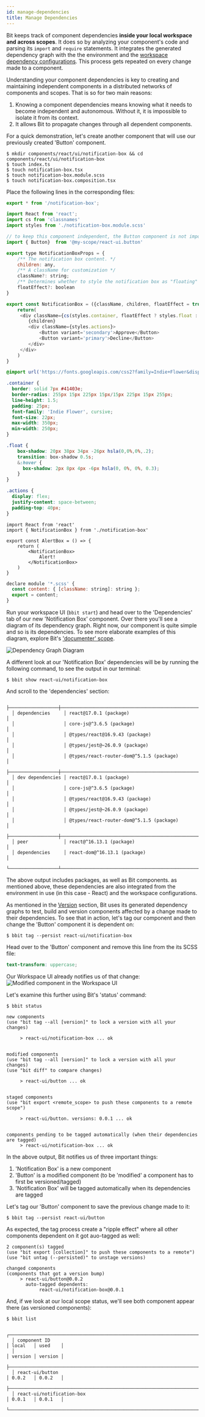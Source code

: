 ```yaml
---
id: manage-dependencies
title: Manage Dependencies
---
```


Bit keeps track of component dependencies __inside your local workspace and across scopes__. It does so by analyzing your component's code and parsing its `import` and `require` statements. It integrates the generated dependency graph with the the environment and the [workspace dependency configurations](/docs/dependencies/overview). This process gets repeated on every change made to a component. 

Understanding your component dependencies is key to creating and maintaining independent components in a distributed networks of components and scopes. That is so for two main reasons:

1. Knowing a component dependencies means knowing what it needs to become independent and autonomous. Without it, it is impossible to isolate it from its context.
2. It allows Bit to propagate changes through all dependent components.

For a quick demonstration, let's create another component that will use our previously created 'Button' component.

```shell
$ mkdir components/react/ui/notification-box && cd components/react/ui/notification-box
$ touch index.ts
$ touch notification-box.tsx
$ touch notification-box.module.scss
$ touch notification-box.composition.tsx
```

Place the following lines in the corresponding files:

<!--DOCUSAURUS_CODE_TABS-->
<!--index.ts-->

```javascript
export * from '/notification-box';
```

<!--notification-box.tsx-->

```javascript
import React from 'react';
import cs from 'classnames'
import styles from './notification-box.module.scss'

// to keep this component independent, the Button component is not imported using a relative path to its source-code (even though it is part of the same workspace)
import { Button}  from '@my-scope/react-ui.button'

export type NotificationBoxProps = {
    /** The notification box content. */
    children: any,
    /** A className for customization */
    className?: string;
    /** Determines whether to style the notification box as "floating" */
    floatEffect?: boolean
}

export const NotificationBox = ({className, children, floatEffect = true} : NotificationBoxProps) => {
    return(
     <div className={cs(styles.container, floatEffect ? styles.float : null, className)}>
        {children}
        <div className={styles.actions}>
            <Button variant='secondary'>Approve</Button>
            <Button variant='primary'>Decline</Button>
        </div>
     </div>   
    )
}
```

<!--notification-box.module.scss-->

```scss
@import url('https://fonts.googleapis.com/css2?family=Indie+Flower&display=swap');

.container {
  border: solid 7px #41403e;
  border-radius: 255px 15px 225px 15px/15px 225px 15px 255px;
  line-height: 1.5;
  padding: 25px;
  font-family: 'Indie Flower', cursive;
  font-size: 22px;
  max-width: 350px;
  min-width: 250px;
}

.float {
    box-shadow: 20px 38px 34px -26px hsla(0,0%,0%,.2);
    transition: box-shadow 0.5s;
    &:hover {
      box-shadow: 2px 8px 4px -6px hsla(0, 0%, 0%, 0.3);
    }
}

.actions {
  display: flex;
  justify-content: space-between;
  padding-top: 40px;
}
```

<!--notification-box.composition.tsx-->
```tsx
import React from 'react'
import { NotificationBox } from './notification-box'

export const AlertBox = () => {
    return (
        <NotificationBox>
            Alert!
        </NotificationBox>
    )
}
```

<!--scss.d.ts (if needed)-->
```javascript
declare module '*.scss' {
  const content: { [className: string]: string };
  export = content;
}

```
<!--END_DOCUSAURUS_CODE_TABS-->

Run your workspace UI (`bbit start`) and head over to the 'Dependencies' tab of our new 'Notification Box' component. Over there you'll see a diagram of its dependency graph. Right now, our component is quite simple and so is its dependencies. To see more elaborate examples of this diagram, explore Bit's ['documenter' scope](https://bit.dev/teambit/documenter).

![Dependency Graph Diagram](/img/deps-notification-box.png)

A different look at our 'Notification Box' dependencies will be by running the following command, to see the output in our terminal:

```shell
$ bbit show react-ui/notification-box
```

And scroll to the 'dependencies' section:

```shell
  ├──────────────────┼───────────────────────────────────────────────────────┤
  │ dependencies     │ react@17.0.1 (package)                                │
  │                  │ core-js@^3.6.5 (package)                              │
  │                  │ @types/react@16.9.43 (package)                        │
  │                  │ @types/jest@~26.0.9 (package)                         │
  │                  │ @types/react-router-dom@^5.1.5 (package)              │
  ├──────────────────┼───────────────────────────────────────────────────────┤
  │ dev dependencies │ react@17.0.1 (package)                                │
  │                  │ core-js@^3.6.5 (package)                              │
  │                  │ @types/react@16.9.43 (package)                        │
  │                  │ @types/jest@~26.0.9 (package)                         │
  │                  │ @types/react-router-dom@^5.1.5 (package)              │
  ├──────────────────┼───────────────────────────────────────────────────────┤
  │ peer             │ react@^16.13.1 (package)                              │
  │ dependencies     │ react-dom@^16.13.1 (package)                          │
  └──────────────────┴───────────────────────────────────────────────────────┘
  ```
The above output includes packages, as well as Bit components. as mentioned above, these dependencies are also integrated from the environment in use (in this case - React) and the workspace configurations.

As mentioned in the [Version](/docs/getting-started/version#2-sets-a-new-version-for-the-tagged-component) section, Bit uses its generated dependency graphs to test, build and version components affected by a change made to their dependencies. To see that in action, let's tag our component and then change the 'Button' component it is dependent on:

```shell
$ bbit tag --persist react-ui/notification-box
```

Head over to the 'Button' component and remove this line from the its SCSS file: 

```scss
text-transform: uppercase;
```

Our Workspace UI already notifies us of that change:
![Modified component in the Workspace UI](/img/ws-ui-button-modified.png)

Let's examine this further using Bit's 'status' command:

```shell
$ bbit status
```

```shell
new components
(use "bit tag --all [version]" to lock a version with all your changes)

     > react-ui/notification-box ... ok
                         

modified components
(use "bit tag --all [version]" to lock a version with all your changes)
(use "bit diff" to compare changes)

     > react-ui/button ... ok
                         

staged components
(use "bit export <remote_scope> to push these components to a remote scope")

     > react-ui/button. versions: 0.0.1 ... ok
                         

components pending to be tagged automatically (when their dependencies are tagged)
     > react-ui/notification-box ... ok
```

In the above output, Bit notifies us of three important things:

1. 'Notification Box' is a new component
2. 'Button' is a modified component (to be 'modified' a component has to first be versioned/tagged)
3. 'Notification Box' will be tagged automatically when its dependencies are tagged

Let's tag our 'Button' component to save the previous change made to it:

```shell
$ bbit tag --persist react-ui/button
```

As expected, the tag process create a "ripple effect" where all other components dependent on it got auo-tagged as well:

```shell
2 component(s) tagged
(use "bit export [collection]" to push these components to a remote")
(use "bit untag (--persisted)" to unstage versions)

changed components
(components that got a version bump)
     > react-ui/button@0.0.2
       auto-tagged dependents:
            react-ui/notification-box@0.0.1
```

And, if we look at our local scope status, we'll see both component appear there (as versioned components):

```shell
$ bbit list
```

```shell
  ┌──────────────────────────────────────────────────────────────────────┬─────────┬─────────┐
  │ component ID                                                         │ local   │ used    │
  │                                                                      │ version │ version │
  ├──────────────────────────────────────────────────────────────────────┼─────────┼─────────┤
  │ react-ui/button                                                      │ 0.0.2   │ 0.0.2   │
  ├──────────────────────────────────────────────────────────────────────┼─────────┼─────────┤
  │ react-ui/notification-box                                            │ 0.0.1   │ 0.0.1   │
  └──────────────────────────────────────────────────────────────────────┴─────────┴─────────┘
```


